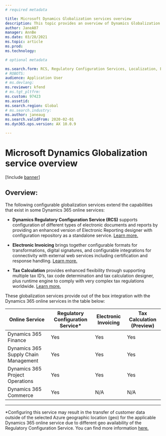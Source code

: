 ```yaml
---
# required metadata

title: Microsoft Dynamics Globalization services overview
description: This topic provides an overview of Dynamics Globalization services
author: JaneA07
manager: AnnBe
ms.date: 03/28/2021
ms.topic: article
ms.prod: 
ms.technology: 

# optional metadata

ms.search.form: RCS, Regulatory Configuration Services, Localization, Electronic invoicing, Tax calculation
# ROBOTS: 
audience: Application User
# ms.devlang: 
ms.reviewer: kfend
# ms.tgt_pltfrm: 
ms.custom: 97423
ms.assetid: 
ms.search.region: Global
# ms.search.industry: 
ms.author: janeaug
ms.search.validFrom: 2020-02-01
ms.dyn365.ops.version: AX 10.0.9

---
```

# Microsoft Dynamics Globalization service overview

[!include [banner](../includes/banner.md)]

## Overview: 
The following configurable globalization services extend the capabilities that exist in some Dynamics 365 online services:
- **Dynamics Regulatory Configuration Service (RCS)** supports configuration of different types of electronic documents and reports by providing an enhanced version of Electronic Reporting designer with configuration repository as a standalone service. [Learn more.](https://aka.ms/rcs/overview)

- **Electronic Invoicing** brings together configurable formats for transformations, digital signatures, and configurable integrations for connectivity with external web services including certification and response handling. [Learn more.](https://docs.microsoft.com/en-us/dynamics365-release-plan/2021wave1/finance-operations/dynamics365-finance/electronic-invoicing-add-on-dynamics-365-ga) 

- **Tax Calculation** provides enhanced flexibility through supporting multiple tax ID’s, tax code determination and tax calculation designer, plus runtime engine to comply with very complex tax regulations worldwide. [Learn more.](https://docs.microsoft.com/en-us/dynamics365-release-plan/2021wave1/finance-operations/dynamics365-finance/tax-service-preview)

These globalization services provide out of the box integration with the Dynamics 365 online services in the table below:

|Online Service | Regulatory Configuration Service* | Electronic Invoicing  | Tax Calculation (Preview) |
|---------------|-----------------------------------|-----------------------|---------------------------|
| Dynamics 365 Finance | Yes | Yes | Yes | 
| Dynamics 365 Supply Chain Management | Yes | Yes | Yes | 
| Dynamics 365 Project Operations | Yes | Yes | Yes | 
| Dynamics 365 Commerce | Yes | N/A | N/A | 

______________________
*Configuring this service may result in the transfer of customer data outside of the selected Azure geographic location (geo) for the applicable Dynamics 365 online service due to different geo availability of the Regulatory Configuration Service. You can find more information [here.](https://aka.ms/rcs/D365Productavailabilityguide)

